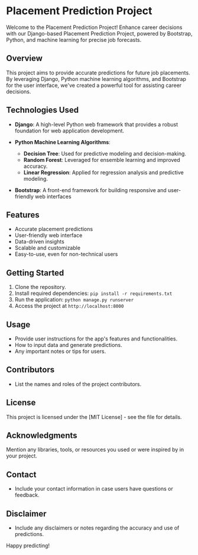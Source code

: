 # Placement Prediction Project

Welcome to the Placement Prediction Project!
Enhance career decisions with our Django-based Placement Prediction Project, powered by Bootstrap, Python, and machine learning for precise job forecasts.

## Overview

This project aims to provide accurate predictions for future job placements. By leveraging Django, Python machine learning algorithms, and Bootstrap for the user interface, we've created a powerful tool for assisting career decisions.


## Technologies Used

- **Django**: A high-level Python web framework that provides a robust foundation for web application development.

- **Python Machine Learning Algorithms**:
  - **Decision Tree**: Used for predictive modeling and decision-making.
  - **Random Forest**: Leveraged for ensemble learning and improved accuracy.
  - **Linear Regression**: Applied for regression analysis and predictive modeling.

- **Bootstrap**: A front-end framework for building responsive and user-friendly web interfaces


## Features

- Accurate placement predictions
- User-friendly web interface
- Data-driven insights
- Scalable and customizable
- Easy-to-use, even for non-technical users

## Getting Started

1. Clone the repository.
2. Install required dependencies: `pip install -r requirements.txt`
3. Run the application: `python manage.py runserver`
4. Access the project at `http://localhost:8000`

## Usage

- Provide user instructions for the app's features and functionalities.
- How to input data and generate predictions.
- Any important notes or tips for users.

## Contributors

- List the names and roles of the project contributors.

## License

This project is licensed under the [MIT License] - see the file for details.

## Acknowledgments

Mention any libraries, tools, or resources you used or were inspired by in your project.

## Contact

- Include your contact information in case users have questions or feedback.

## Disclaimer

- Include any disclaimers or notes regarding the accuracy and use of predictions.

Happy predicting!

